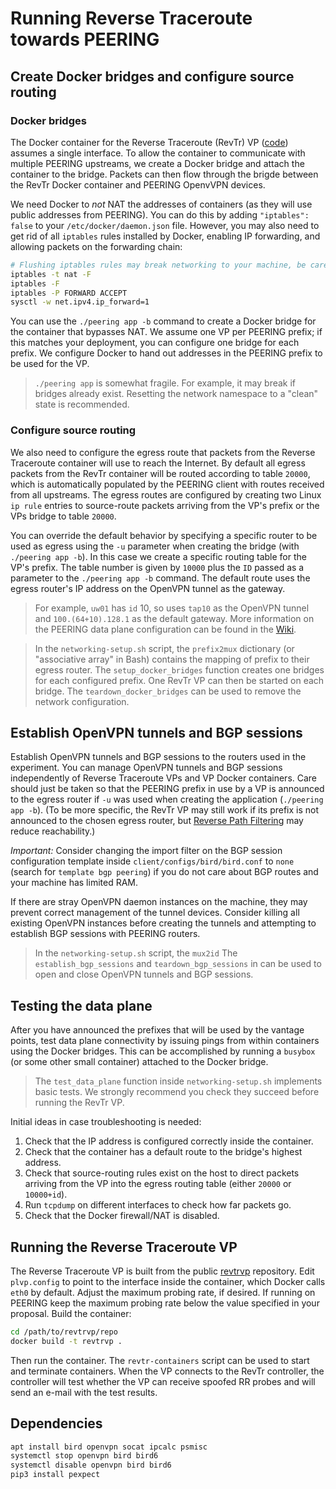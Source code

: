 # Running Reverse Traceroute towards PEERING

## Create Docker bridges and configure source routing

### Docker bridges

The Docker container for the Reverse Traceroute (RevTr) VP ([code](https://github.com/NEU-SNS/revtrvp.git)) assumes a single interface.  To allow the container to communicate with multiple PEERING upstreams, we create a Docker bridge and attach the container to the bridge.  Packets can then flow through the brigde between the RevTr Docker container and PEERING OpenvVPN devices.

We need Docker to *not* NAT the addresses of containers (as they will use public addresses from PEERING).  You can do this by adding `"iptables": false` to your `/etc/docker/daemon.json` file.  However, you may also need to get rid of all `iptables` rules installed by Docker, enabling IP forwarding, and allowing packets on the forwarding chain:

```bash
# Flushing iptables rules may break networking to your machine, be careful.
iptables -t nat -F
iptables -F
iptables -P FORWARD ACCEPT
sysctl -w net.ipv4.ip_forward=1
```

You can use the `./peering app -b` command to create a Docker bridge for the container that bypasses NAT.  We assume one VP per PEERING prefix; if this matches your deployment, you can configure one bridge for each prefix.  We configure Docker to hand out addresses in the PEERING prefix to be used for the VP.

> `./peering app` is somewhat fragile.  For example, it may break if bridges already exist.  Resetting the network namespace to a "clean" state is recommended.

### Configure source routing

We also need to configure the egress route that packets from the Reverse Traceroute container will use to reach the Internet.  By default all egress packets from the RevTr container will be routed according to table `20000`, which is automatically populated by the PEERING client with routes received from all upstreams.  The egress routes are configured by creating two Linux `ip rule` entries to source-route packets arriving from the VP's prefix or the VPs bridge to table `20000`.

You can override the default behavior by specifying a specific router to be used as egress using the `-u` parameter when creating the bridge (with `./peering app -b`).  In this case we create a specific routing table for the VP's prefix.  The table number is given by `10000` plus the `ID` passed as a parameter to the `./peering app -b` command.  The default route uses the egress router's IP address on the OpenVPN tunnel as the gateway.

> For example, `uw01` has `id` 10, so uses `tap10` as the OpenVPN tunnel and `100.(64+10).128.1` as the default gateway.  More information on the PEERING data plane configuration can be found in the [Wiki](https://github.com/PEERINGTestbed/client/wiki/Client-data-plane).

> In the `networking-setup.sh` script, the `prefix2mux` dictionary (or "associative array" in Bash) contains the mapping of prefix to their egress router.  The `setup_docker_bridges` function creates one bridges for each configured prefix.  One RevTr VP can then be started on each bridge.  The `teardown_docker_bridges` can be used to remove the network configuration.

## Establish OpenVPN tunnels and BGP sessions

Establish OpenVPN tunnels and BGP sessions to the routers used in the experiment.  You can manage OpenVPN tunnels and BGP sessions independently of Reverse Traceroute VPs and VP Docker containers.  Care should just be taken so that the PEERING prefix in use by a VP is announced to the egress router if `-u` was used when creating the application (`./peering app -b`).  (To be more specific, the RevTr VP may still work if its prefix is not announced to the chosen egress router, but [Reverse Path Filtering][reverse-path-filtering] may reduce reachability.)

[reverse-path-filtering]: https://tldp.org/HOWTO/Adv-Routing-HOWTO/lartc.kernel.rpf.html

*Important:* Consider changing the import filter on the BGP session configuration template inside `client/configs/bird/bird.conf` to `none` (search for `template bgp peering`) if you do not care about BGP routes and your machine has limited RAM.

If there are stray OpenVPN daemon instances on the machine, they may prevent correct management of the tunnel devices.  Consider killing all existing OpenVPN instances before creating the tunnels and attempting to establish BGP sessions with PEERING routers.

> In the `networking-setup.sh` script, the `mux2id` The `establish_bgp_sessions` and `teardown_bgp_sessions` in can be used to open and close OpenVPN tunnels and BGP sessions.

## Testing the data plane

After you have announced the prefixes that will be used by the vantage points, test data plane connectivity by issuing pings from within containers using the Docker bridges.  This can be accomplished by running a `busybox` (or some other small container) attached to the Docker bridge.

> The `test_data_plane` function inside `networking-setup.sh` implements basic tests.  We strongly recommend you check they succeed before running the RevTr VP.

Initial ideas in case troubleshooting is needed:

1. Check that the IP address is configured correctly inside the container.
2. Check that the container has a default route to the bridge's highest address.
3. Check that source-routing rules exist on the host to direct packets arriving from the VP into the egress routing table (either `20000` or `10000+id`).
4. Run `tcpdump` on different interfaces to check how far packets go.
5. Check that the Docker firewall/NAT is disabled.

## Running the Reverse Traceroute VP

The Reverse Traceroute VP is built from the public [revtrvp](https://github.com/NEU-SNS/revtrvp.git) repository.  Edit `plvp.config` to point to the interface inside the container, which Docker calls `eth0` by default.  Adjust the maximum probing rate, if desired.  If running on PEERING keep the maximum probing rate below the value specified in your proposal.  Build the container:

```bash
cd /path/to/revtrvp/repo
docker build -t revtrvp .
```

Then run the container.  The `revtr-containers` script can be used to start and terminate containers.  When the VP connects to the RevTr controller, the controller will test whether the VP can receive spoofed RR probes and will send an e-mail with the test results.

## Dependencies

```bash
apt install bird openvpn socat ipcalc psmisc
systemctl stop openvpn bird bird6
systemctl disable openvpn bird bird6
pip3 install pexpect
```
